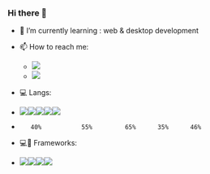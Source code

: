 ### Hi there 👋

+ 🌱 I’m currently learning : web & desktop development
+ 📫 How to reach me:



  -  <a href="https://www.instagram.com/qq_iq"><img wdith="20" src="https://img.shields.io/badge/Instagram-E4405F?style=for-the-badge&logo=instagram&logoColor=white"/></a>
  -  <a href="https://www.youtube.com/c/JUSTSAIF/videos"><img wdith="20" src="https://img.shields.io/badge/YouTube-FF0000?style=for-the-badge&logo=youtube&logoColor=white"/></a>
+ 💻 Langs: 
+ ![](https://img.shields.io/badge/Python-3776AB?style=for-the-badge&logo=python&logoColor=white)![](https://img.shields.io/badge/JavaScript-323330?style=for-the-badge&logo=javascript&logoColor=F7DF1E)![](https://img.shields.io/badge/PHP-777BB4?style=for-the-badge&logo=php&logoColor=white)![](https://img.shields.io/badge/C%23-239120?style=for-the-badge&logo=c-sharp&logoColor=white)![](https://img.shields.io/badge/MySQL-00000F?style=for-the-badge&logo=mysql&logoColor=white)
+        40%           55%         65%      35%      46%
+ 💻💉 Frameworks: 
+ ![](https://img.shields.io/badge/React-20232A?style=for-the-badge&logo=react&logoColor=61DAFB)![](https://img.shields.io/badge/Bootstrap-563D7C?style=for-the-badge&logo=bootstrap&logoColor=white)![](https://img.shields.io/badge/jQuery-0769AD?style=for-the-badge&logo=jquery&logoColor=white)![](https://img.shields.io/badge/Laravel-FF2D20?style=for-the-badge&logo=laravel&logoColor=white)
